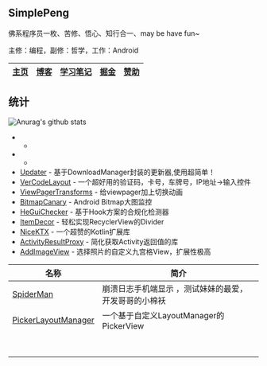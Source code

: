## SimplePeng

佛系程序员一枚、苦修、悟心、知行合一、may be have fun~

主修：编程，副修：哲学，工作：Android 

| [主页](https://www.simplepeng.com) | [博客](https://www.simplepeng.com/blog) | [学习笔记](https://www.simplepeng.com/KeepLearning) | [掘金](https://juejin.cn/user/641770519265832) | [赞助](https://simplepeng.com/merge_pay_code) |
| ---------------------------------- | --------------------------------------- | --------------------------------------------------- | ---------------------------------------------- | --------------------------------------------- |

## 统计

![Anurag's github stats](https://github-readme-stats.vercel.app/api?username=simplepeng&count_private=true)

*  - 
* - 
* [Updater](https://github.com/simplepeng/Updater) - 基于DownloadManager封装的更新器,使用超简单！
* [VerCodeLayout](https://github.com/simplepeng/VerCodeLayout) - 一个超好用的验证码，卡号，车牌号，IP地址->输入控件
* [ViewPagerTransforms](https://github.com/simplepeng/ViewPagerTransforms) - 给viewpager加上切换动画
* [BitmapCanary](https://github.com/simplepeng/BitmapCanary) - Android Bitmap大图监控
* [HeGuiChecker](https://github.com/simplepeng/HeGuiChecker) - 基于Hook方案的合规化检测器
* [ItemDecor](https://github.com/simplepeng/ItemDecor) - 轻松实现RecyclerView的Divider
* [NiceKTX](https://github.com/simplepeng/NiceKTX) - 一个超赞的Kotlin扩展库
* [ActivityResultProxy](https://github.com/simplepeng/ActivityResultProxy) - 简化获取Activity返回值的库
* [AddImageView](https://github.com/simplepeng/AddImageView) - 选择照片的自定义九宫格View，扩展性极高

| 名称                                                         | 简介                                                  |
| ------------------------------------------------------------ | ----------------------------------------------------- |
| [SpiderMan](https://github.com/simplepeng/SpiderMan)         | 崩溃日志手机端显示 ，测试妹妹的最爱，开发哥哥的小棉袄 |
| [PickerLayoutManager](https://github.com/simplepeng/PickerLayoutManager) | 一个基于自定义LayoutManager的PickerView               |
|                                                              |                                                       |
|                                                              |                                                       |
|                                                              |                                                       |
|                                                              |                                                       |
|                                                              |                                                       |
|                                                              |                                                       |
|                                                              |                                                       |
|                                                              |                                                       |

